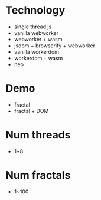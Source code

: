 # Technology
- single thread js
- vanilla webworker
- webworker + wasm
- jsdom + browserify + webworker
- vanilla workerdom
- workerdom + wasm
- neo

# Demo
- fractal
- fractal + DOM

# Num threads
- 1~8

# Num fractals
- 1~100